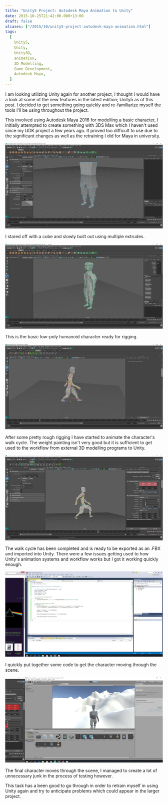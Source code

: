 ```yaml
---
title: "Unity5 Project: Autodesk Maya Animation to Unity"
date: 2015-10-25T21:42:00.000+13:00
draft: false
aliases: ["/2015/10/unity5-project-autodesk-maya-animation.html"]
tags:
  [
    Unity5,
    Unity,
    Unity3D,
    animation,
    3D Modelling,
    Game Development,
    Autodesk Maya,
  ]
---
```


I am looking utilizing Unity again for another project, I thought I would have a look at some of the new features in the latest edition; Unity5 as of this post. I decided to get something going quickly and re-familiarize myself the tools I'll be using throughout the project.

This involved using Autodesk Maya 2016 for modelling a basic character, I initially attempted to create something with 3DS Max which I haven't used since my UDK project a few years ago. It proved too difficult to use due to the significant changes as well as the retraining I did for Maya in university.

![](charModelling.jpg)

I stared off with a cube and slowly built out using multiple extrudes.

![](charModelled.jpg)

This is the basic low-poly humanoid character ready for rigging.

![](charAnim1.jpg)

After some pretty rough rigging I have started to animate the character's walk cycle. The weight painting isn't very good but it is sufficient to get used to the workflow from external 3D modelling programs to Unity.

![](charAnim2.jpg)

The walk cycle has been completed and is ready to be exported as an .FBX and imported into Unity. There were a few issues getting used to how Unity's animation systems and workflow works but I got it working quickly enough.

![](charCode.jpg)

I quickly put together some code to get the character moving through the scene.

![](charInGame.jpg)

The final character moves through the scene, I managed to create a lot of unnecessary junk in the process of testing however.

This task has a been good to go through in order to retrain myself in using Unity again and try to anticipate problems which could appear in the larger project.
